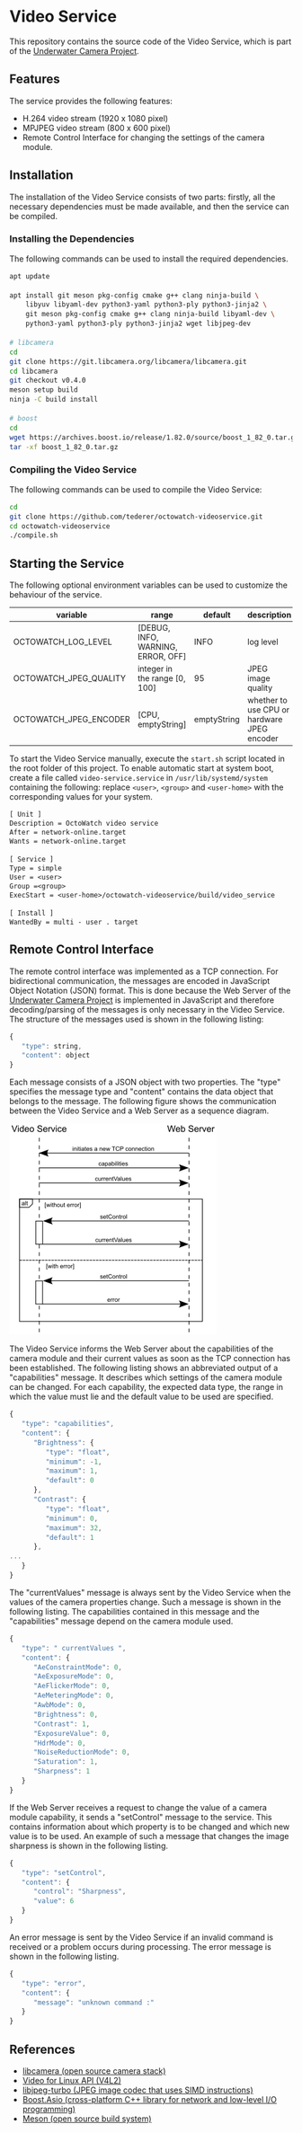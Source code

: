 # Video Service
This repository contains the source code of the Video Service, which is part of the [Underwater Camera Project](https://underwater-camera-project.github.io).

## Features

The service provides the following features:

* H.264 video stream (1920 x 1080 pixel)
* MPJPEG video stream (800 x 600 pixel)
* Remote Control Interface for changing the settings of the camera module.

## Installation

The installation of the Video Service consists of two parts: firstly, all the necessary dependencies must be made available, and then the service can be compiled.

### Installing the Dependencies

The following commands can be used to install the required dependencies.

```bash
apt update

apt install git meson pkg-config cmake g++ clang ninja-build \
    libyuv libyaml-dev python3-yaml python3-ply python3-jinja2 \
    git meson pkg-config cmake g++ clang ninja-build libyaml-dev \
    python3-yaml python3-ply python3-jinja2 wget libjpeg-dev

# libcamera
cd
git clone https://git.libcamera.org/libcamera/libcamera.git
cd libcamera
git checkout v0.4.0
meson setup build
ninja -C build install

# boost
cd
wget https://archives.boost.io/release/1.82.0/source/boost_1_82_0.tar.gz
tar -xf boost_1_82_0.tar.gz
``` 

### Compiling the Video Service

The following commands can be used to compile the Video Service:

```bash
cd
git clone https://github.com/tederer/octowatch-videoservice.git
cd octowatch-videoservice
./compile.sh
```

## Starting the Service

The following optional environment variables can be used to customize the behaviour of the service.

|variable              |range                               |default        |description                                    |
|----------------------|------------------------------------|---------------|-----------------------------------------------|
|OCTOWATCH_LOG_LEVEL   | [DEBUG, INFO, WARNING, ERROR, OFF] | INFO          | log level                                     |
|OCTOWATCH_JPEG_QUALITY| integer in the range [0, 100]      | 95            | JPEG image quality                            |
|OCTOWATCH_JPEG_ENCODER| [CPU, emptyString]                 | emptyString   | whether to use CPU or hardware JPEG encoder   |

To start the Video Service manually, execute the `start.sh` script located in the root folder of this project. To enable automatic start at system boot, create a file called `video-service.service` in `/usr/lib/systemd/system` containing the following: replace `<user>`, `<group>` and `<user-home>` with the corresponding values for your system.

```
[ Unit ]
Description = OctoWatch video service
After = network-online.target
Wants = network-online.target

[ Service ]
Type = simple
User = <user>
Group =<group>
ExecStart = <user-home>/octowatch-videoservice/build/video_service

[ Install ]
WantedBy = multi - user . target
```

## Remote Control Interface

The remote control interface was implemented as a TCP connection. For bidirectional communication, the messages are encoded in JavaScript Object Notation (JSON) format. This is done because the Web Server of the [Underwater Camera Project](https://underwater-camera-project.github.io) is implemented in JavaScript and therefore decoding/parsing of the messages is only necessary in the Video Service. The structure of the messages used is shown in the following listing:

```javascript
{
   "type": string,
   "content": object
}
```

Each message consists of a JSON object with two properties. The "type" specifies the message type and "content" contains the data object that belongs to the message. The following figure shows the communication between the Video Service and a Web Server as a sequence diagram.

![Communication between the Video Service and a Web Server](images/remote_control_interface_sequence_diagram.png)

The Video Service informs the Web Server about the capabilities of the camera module and their current values as soon as the TCP connection has been established. The following listing shows an abbreviated output of a "capabilities" message. It describes which settings of the camera module can be changed. For each capability, the expected data type, the range in which the value must lie and the default value to be used are specified.

```javascript
{
   "type": "capabilities",
   "content": {
      "Brightness": {
         "type": "float",
         "minimum": -1,
         "maximum": 1,
         "default": 0
      },
      "Contrast": {
         "type": "float",
         "minimum": 0,
         "maximum": 32,
         "default": 1
      },
...
   }
}
```

The "currentValues" message is always sent by the Video Service when the values of the camera properties change. Such a message is shown in the following listing. The capabilities contained in this message and the "capabilities" message depend on the camera module used.

```javascript
{
   "type": " currentValues ",
   "content": {
      "AeConstraintMode": 0,
      "AeExposureMode": 0,
      "AeFlickerMode": 0,
      "AeMeteringMode": 0,
      "AwbMode": 0,
      "Brightness": 0,
      "Contrast": 1,
      "ExposureValue": 0,
      "HdrMode": 0,
      "NoiseReductionMode": 0,
      "Saturation": 1,
      "Sharpness": 1
   }
}
```

If the Web Server receives a request to change the value of a camera module capability, it sends a "setControl" message to the service. This contains information about which property is to be changed and which new value is to be used. An example of such a message that changes the image sharpness is shown in the following listing.

```javascript
{
   "type": "setControl",
   "content": {
      "control": "Sharpness",
      "value": 6
   }
}
```

An error message is sent by the Video Service if an invalid command is received or a problem occurs during processing. The error message is shown in the following listing.

```javascript
{
   "type": "error",
   "content": {
      "message": "unknown command :"
   }
}
```


## References

* [libcamera (open source camera stack)](https://libcamera.org)
* [Video for Linux API (V4L2)](https://www.kernel.org/doc/html/v4.9/media/uapi/v4l/v4l2.html)
* [libjpeg-turbo (JPEG image codec that uses SIMD instructions)](https://www.libjpeg-turbo.org)
* [Boost.Asio (cross-platform C++ library for network and low-level I/O programming)](https://www.boost.org/doc/libs/1_85_0/doc/html/boost_asio.html)
* [Meson (open source build system)](https://mesonbuild.com)
